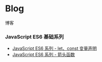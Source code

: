 # Blog
博客

### JavaScript ES6 基础系列
* [JavaScript ES6 系列 - let、const 变量声明](https://github.com/Felix-Lin-725/Blog/issues/1)
* [JavaScript ES6 系列 - 箭头函数](https://github.com/Felix-Lin-725/Blog/issues/2)
